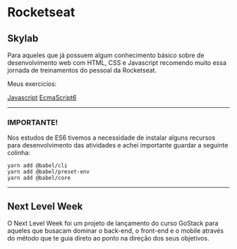 # Rocketseat

## Skylab

Para aqueles que já possuem algum conhecimento básico sobre de desenvolvimento web com HTML, CSS e Javascript recomendo muito essa jornada de treinamentos do pessoal da Rocketseat.

Meus exercicíos:

[Javascript](https://andersonbraz.github.io/RocketSeat/Skylab/Javascript/)
[EcmaScript6](https://andersonbraz.github.io/RocketSeat/Skylab/ES6/)

---

### IMPORTANTE!

Nos estudos de ES6 tivemos a necessidade de instalar alguns recursos para desenvolvimento das atividades e achei importante guardar a seguinte colinha:

```shell
yarn add @babel/cli
yarn add @babel/preset-env
yarn add @babel/core
```

---

## Next Level Week

O Next Level Week foi um projeto de lançamento do curso GoStack para aqueles que busacam dominar o back-end, o front-end e o mobile através do método que te guia direto ao ponto na direção dos seus objetivos.